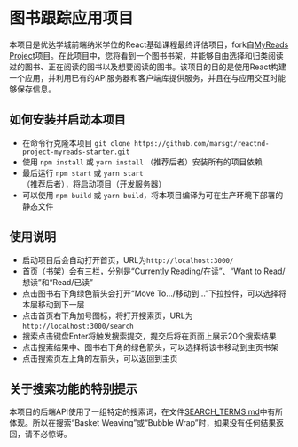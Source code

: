 # 图书跟踪应用项目

本项目是优达学城前端纳米学位的React基础课程最终评估项目，fork自[MyReads Project](https://github.com/udacity/reactnd-project-myreads-starter)项目。在此项目中，您将看到一个图书书架，并能够自由选择和归类阅读过的图书、正在阅读的图书以及想要阅读的图书。该项目的目的是使用React构建一个应用，并利用已有的API服务器和客户端库提供服务，并且在与应用交互时能够保存信息。

## 如何安装并启动本项目

- 在命令行克隆本项目 `git clone https://github.com/marsgt/reactnd-project-myreads-starter.git`
- 使用 `npm install` 或 `yarn install` （推荐后者）安装所有的项目依赖
- 最后运行 `npm start` 或 `yarn start` （推荐后者），将启动项目（开发服务器）
- 可以使用 `npm build` 或 `yarn build`，将本项目编译为可在生产环境下部署的静态文件

## 使用说明

- 启动项目后会自动打开首页，URL为`http://localhost:3000/`
- 首页（书架）会有三栏，分别是“Currently Reading/在读”、“Want to Read/想读”和“Read/已读”
- 点击图书右下角绿色箭头会打开“Move To.../移动到...”下拉控件，可以选择将本层移动到下一层
- 点击首页右下角加号图标，将打开搜索页，URL为`http://localhost:3000/search`
- 搜索点击键盘Enter将触发搜索提交，提交后将在页面上展示20个搜索结果
- 点击搜索结果中、图书右下角的绿色箭头，可以选择将该书移动到主页书架
- 点击搜索页左上角的左箭头，可以返回到主页

## 关于搜索功能的特别提示

本项目的后端API使用了一组特定的搜索词，在文件[SEARCH_TERMS.md](SEARCH_TERMS.md)中有所体现。所以在搜索“Basket Weaving”或“Bubble Wrap”时，如果没有任何结果返回，请不必惊讶。
